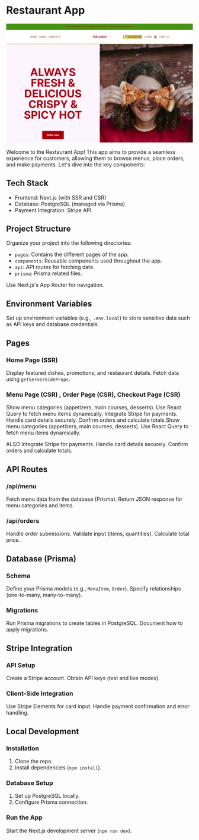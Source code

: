 # Restaurant App

![](/public/app-image.png)



Welcome to the Restaurant App! This app aims to provide a seamless experience for customers, allowing them to browse menus, place orders, and make payments. Let's dive into the key components:

## Tech Stack

- Frontend: Next.js (with SSR and CSR)
- Database: PostgreSQL (managed via Prisma)
- Payment Integration: Stripe API

## Project Structure

Organize your project into the following directories:

- `pages`: Contains the different pages of the app.
- `components`: Reusable components used throughout the app.
- `api`: API routes for fetching data.
- `prisma`: Prisma related files.

Use Next.js's App Router for navigation.

## Environment Variables

Set up environment variables (e.g., `.env.local`) to store sensitive data such as API keys and database credentials.

## Pages

### Home Page (SSR)

Display featured dishes, promotions, and restaurant details. Fetch data using `getServerSideProps`.

### Menu Page (CSR) , Order Page (CSR), Checkout Page (CSR)

Show menu categories (appetizers, main courses, desserts). Use React Query to fetch menu items dynamically.
Integrate Stripe for payments. Handle card details securely. Confirm orders and calculate totals.Show menu categories (appetizers, main courses, desserts). Use React Query to fetch menu items dynamically.

ALSO Integrate Stripe for payments. Handle card details securely. Confirm orders and calculate totals. 

## API Routes

### /api/menu

Fetch menu data from the database (Prisma). Return JSON response for menu categories and items.

### /api/orders

Handle order submissions. Validate input (items, quantities). Calculate total price.

## Database (Prisma)

### Schema

Define your Prisma models (e.g., `MenuItem`, `Order`). Specify relationships (one-to-many, many-to-many).

### Migrations

Run Prisma migrations to create tables in PostgreSQL. Document how to apply migrations.

## Stripe Integration

### API Setup

Create a Stripe account. Obtain API keys (test and live modes).

### Client-Side Integration

Use Stripe Elements for card input. Handle payment confirmation and error handling.

## Local Development

### Installation

1. Clone the repo.
2. Install dependencies (`npm install`).

### Database Setup

1. Set up PostgreSQL locally.
2. Configure Prisma connection.

### Run the App

Start the Next.js development server (`npm run dev`).



